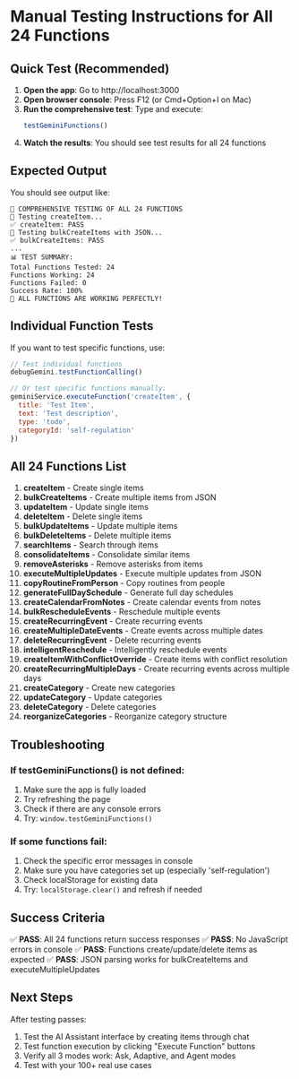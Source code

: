 # Manual Testing Instructions for All 24 Functions

## Quick Test (Recommended)

1. **Open the app**: Go to http://localhost:3000
2. **Open browser console**: Press F12 (or Cmd+Option+I on Mac)
3. **Run the comprehensive test**: Type and execute:
   ```javascript
   testGeminiFunctions()
   ```
4. **Watch the results**: You should see test results for all 24 functions

## Expected Output

You should see output like:
```
🧪 COMPREHENSIVE TESTING OF ALL 24 FUNCTIONS
🔧 Testing createItem...
✅ createItem: PASS
🔧 Testing bulkCreateItems with JSON...
✅ bulkCreateItems: PASS
...
📊 TEST SUMMARY:
Total Functions Tested: 24
Functions Working: 24
Functions Failed: 0
Success Rate: 100%
🎉 ALL FUNCTIONS ARE WORKING PERFECTLY!
```

## Individual Function Tests

If you want to test specific functions, use:

```javascript
// Test individual functions
debugGemini.testFunctionCalling()

// Or test specific functions manually:
geminiService.executeFunction('createItem', {
  title: 'Test Item',
  text: 'Test description',
  type: 'todo',
  categoryId: 'self-regulation'
})
```

## All 24 Functions List

1. **createItem** - Create single items
2. **bulkCreateItems** - Create multiple items from JSON
3. **updateItem** - Update single items
4. **deleteItem** - Delete single items
5. **bulkUpdateItems** - Update multiple items
6. **bulkDeleteItems** - Delete multiple items
7. **searchItems** - Search through items
8. **consolidateItems** - Consolidate similar items
9. **removeAsterisks** - Remove asterisks from items
10. **executeMultipleUpdates** - Execute multiple updates from JSON
11. **copyRoutineFromPerson** - Copy routines from people
12. **generateFullDaySchedule** - Generate full day schedules
13. **createCalendarFromNotes** - Create calendar events from notes
14. **bulkRescheduleEvents** - Reschedule multiple events
15. **createRecurringEvent** - Create recurring events
16. **createMultipleDateEvents** - Create events across multiple dates
17. **deleteRecurringEvent** - Delete recurring events
18. **intelligentReschedule** - Intelligently reschedule events
19. **createItemWithConflictOverride** - Create items with conflict resolution
20. **createRecurringMultipleDays** - Create recurring events across multiple days
21. **createCategory** - Create new categories
22. **updateCategory** - Update categories
23. **deleteCategory** - Delete categories
24. **reorganizeCategories** - Reorganize category structure

## Troubleshooting

### If testGeminiFunctions() is not defined:
1. Make sure the app is fully loaded
2. Try refreshing the page
3. Check if there are any console errors
4. Try: `window.testGeminiFunctions()`

### If some functions fail:
1. Check the specific error messages in console
2. Make sure you have categories set up (especially 'self-regulation')
3. Check localStorage for existing data
4. Try: `localStorage.clear()` and refresh if needed

## Success Criteria

✅ **PASS**: All 24 functions return success responses
✅ **PASS**: No JavaScript errors in console
✅ **PASS**: Functions create/update/delete items as expected
✅ **PASS**: JSON parsing works for bulkCreateItems and executeMultipleUpdates

## Next Steps

After testing passes:
1. Test the AI Assistant interface by creating items through chat
2. Test function execution by clicking "Execute Function" buttons
3. Verify all 3 modes work: Ask, Adaptive, and Agent modes
4. Test with your 100+ real use cases